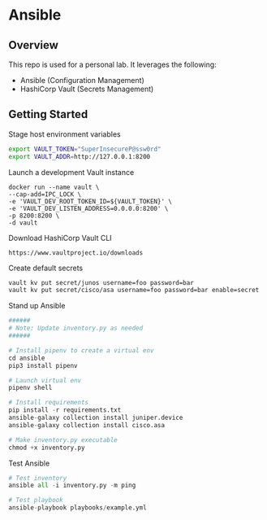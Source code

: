# Ansible

## Overview

This repo is used for a personal lab.
It leverages the following:
 - Ansible (Configuration Management)
 - HashiCorp Vault (Secrets Management)

## Getting Started

Stage host environment variables

```bash
export VAULT_TOKEN="SuperInsecureP@ssw0rd"
export VAULT_ADDR=http://127.0.0.1:8200
```

Launch a development Vault instance

```Docker
docker run --name vault \
--cap-add=IPC_LOCK \
-e 'VAULT_DEV_ROOT_TOKEN_ID=${VAULT_TOKEN}' \
-e 'VAULT_DEV_LISTEN_ADDRESS=0.0.0.0:8200' \
-p 8200:8200 \
-d vault
```

Download HashiCorp Vault CLI
```wget
https://www.vaultproject.io/downloads
```

Create default secrets

```bash
vault kv put secret/junos username=foo password=bar
vault kv put secret/cisco/asa username=foo password=bar enable=secret
```

Stand up Ansible

```python
######
# Note: Update inventory.py as needed
######

# Install pipenv to create a virtual env
cd ansible
pip3 install pipenv

# Launch virtual env
pipenv shell

# Install requirements
pip install -r requirements.txt
ansible-galaxy collection install juniper.device
ansible-galaxy collection install cisco.asa

# Make inventory.py executable
chmod +x inventory.py
```

Test Ansible

```python
# Test inventory
ansible all -i inventory.py -m ping

# Test playbook
ansible-playbook playbooks/example.yml

```
